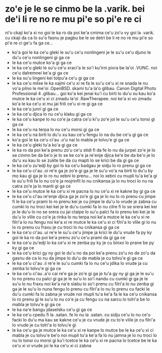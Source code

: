 zo'e je le se cinmo be la .varik. bei de'i li re no re mu pi'e so pi'e re ci
============================================================================

ni'o ckaji ko'a xi no goi le ka ro da poi ke'a cmima ce'u zo'u vy goi la .varik. cu ckaji da ca lo su'o fasnu je pagbu be le se detri be li re no re mu pi'e so pi'e re ci ge'u fa ga ce...

* ko'a goi le ka ce'u gleki le su'u ce'u nonlingeni je le su'u ce'u djuno le du'u ce'u nonlingeni gi ga ce
* le ka ce'u mutce ko'a gi ga ce
* le ka ce'u gleki le su'u ce'u xraci'a le so'i ku'irni pixra be la'oi .VUNC. noi ce'u dalremnei ke'a gi ga ce
* le ka su'u lingeni kei tolpu'a ce'u gi ga ce
* le ka ce'u milxe le ka xajmi ce'u xi re fa le su'u ce'u xi re snada le nu vo'a pilno le me'oi .OpenBSD. skami tu'a la'o glibau. Canon Digital Photo Professional 4 .glibau... goi ko'a kei jenai ku'i cu birti lo du'u xu kau ko'a mutce le ka ce'u xi ci zmadu la'oi .RawTherapee. noi ke'a xi vo zmadu ko'a le ka ce'u xi mu jai frili ce'u xi re gi ga ce
* le ka ce'u junri gi ga ce
* le ka ce'u djica lo nu ce'u klaku gi ga ce
* le ka ce'u kanpe lo nu co'e ja catra ce'u ki'u zo'e joi le su'u ce'u tonsi gi ga ce
* le ka ce'u na terpa lo nu ce'u morsi gi ga ce
* le ka ce'u na birti lo du'u xu kau ce'u fengu lo na du be ce'u gi ga ce
* ko'a goi le ka ce'u ci'au .o'u nai lo mabla je tolvu'e gi ga ce
* le ka ce'u gleki tu'a ko'a gi ga ce
* le ka ro da poi ke'a prenu zo'u ce'u stidi fi da fe lo nu da jurpei zo'e je lo se cinmo be da be'o je lo se ke co'e ja re'enje djica ke'e be da be'o je lo du'u xu kau lo se zukte be da cu mapti lo se krici be da gi ga ce
* le ka ce'u zu'edji by goi lo ka ce'u badgau je sidju lo ro prenu gi ga ce
* le ka ce'u ci'au .oi re'e ga je zo'e gi ga je le su'u vo'a na birti lo du'u by mo kau gi ga je lo ro nu xebni lo prenu... noi lo xebni cu mupli tu'a ke'a gi le su'u frili fa lo nu co'e ja mojrinfli lo nu cnikansa ja lo nu troci lo nu na catra zo'e ja lo manti gi ga ce
* le ka ce'u mutce le ka ce'u xi re pacna lo nu ce'u xi re kakne by gi ga ce
* le ka ce'u ci'au re'enje djica ga je zo'e gi ga je lo nu lo ro prenu cu jimpe fi le ka ce'u prami lo ro prenu kei je cu jimpe le du'u lo vrude je zabna cu cumki lo nu troci kei kei je le du'u cumki fa lo nu cilre fi lo se srera kei kei je le du'u lo no se srera cu jai ctaipe lo su'u palci fa lo prenu kei kei je le du'u lo vlile cu co'e ja rinka lo nu terpa noi ke'a mutce le ka ce'u xi re filri'a lo nu fengu noi ke'a xi re mutce le ka ce'u xi ci filri'a lo vlile gi lo nu lo ro prenu cu fraxu je cu troci lo nu cnikansa gi ga ce
* le ka ce'u ci'au .ui re'e le su'u ce'u jimpe ja krici le du'u vrude fa py ky goi le ka ro da poi ke'a prenu zo'u ce'u prami da gi ga ce
* le ka ce'u zu'edji lo ka ce'u xi re zenba py ky je cu binxo lo prane be py ky gi ga ce
* le ka ce'u krici gy ny goi le du'u no da poi ke'a prenu zo'u no de zo'u da gasnu de ca lo nu da jimpe lo du'u de mabla je cu tolvu'e gi ga ce
* le ka ce'u ci'au .ii re'e le su'u cumki fa lo nu ce'u jdika lo vrude ja cu zenba lo tolvu'e gi ga ce
* le ka ce'u ci'au .a'o cai re'e ga je zo'e gi ga je tu'a gy ny gi ga je le su'u lo no prenu cu palci gi ga je le su'u lo so'i nandu cu cumki gi ga je le su'u lo nu fraxu noi ke'a na'e slabu lo so'i prenu cu filri'a lo nu zenba gi ga je le su'u lo nuna fengu lo prenu cu filri'a lo nu lo prenu cu facki le du'u cumki fa lo zabna je vrude noi mupli tu'a ke'a fa le ka ce'u cnikansa lo ro prenu gi le su'u lo nu co'e ja cu fengu cu na sarcu lo tolri'a be lo mabla je tolvu'e gi ga ce
* le ka na'e bangu jdaselsku ce'u gi ga ce
* le ka ce'u cpedu fi la .satan. fe lo nu la .satan. cu sidju ce'u lo nu ce'u facki lo du'u ma kau se kakne ce'u je cu vrude je cu to'e vlile je cu filri'a lo vrude je cu tolri'a lo tolvu'e gi
* le ka ce'u ga je mutce le ka ce'u xi re kanpe lo mutce be le ka ce'u xi ci mabla je cu tolvu'e be'o noi mupli tu'a ke'a fa lo nu jamna je lo nu troci lo nu lo tonsi cu morsi gi ku'i tcetce le ka ce'u xi re pacna lo tcetce be le ka ce'u xi vi vrude joi le ka ce'u xi ci zabna
